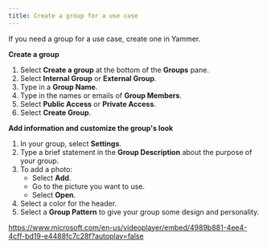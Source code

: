 ```yaml
---
title: Create a group for a use case
---
```


If you need a group for a use case, create one in Yammer\.

__Create a group__

1. Select __Create a group__ at the bottom of the __Groups__ pane\.
2. Select __Internal Group__ or __External Group__\.
3. Type in a __Group Name__\.
4. Type in the names or emails of __Group Members__\.
5. Select __Public Access__ or __Private Access__\.
6. Select __Create Group__\.

__Add information and customize the group's look__

1. In your group, select __Settings__\.
2. Type a brief statement in the __Group Description__ about the purpose of your group\.
3. To add a photo:
	- Select __Add__\.
	- Go to the picture you want to use\.
	- Select __Open__\.
4. Select a color for the header\.
5. Select a __Group Pattern__ to give your group some design and personality\.

[https://www\.microsoft\.com/en\-us/videoplayer/embed/4989b881\-4ee4\-4cff\-bd19\-e4488fc7c28f?autoplay=false](https://www.microsoft.com/en-us/videoplayer/embed/4989b881-4ee4-4cff-bd19-e4488fc7c28f?autoplay=false)

